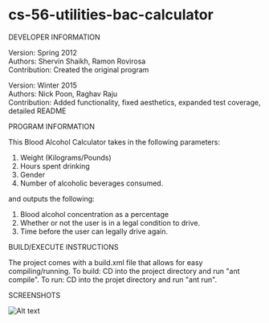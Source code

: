 # cs-56-utilities-bac-calculator

DEVELOPER INFORMATION  

Version: Spring 2012  
Authors: Shervin Shaikh, Ramon Rovirosa  
Contribution: Created the original program  

Version: Winter 2015  
Authors: Nick Poon, Raghav Raju  
Contribution: Added functionality, fixed aesthetics, expanded test coverage, detailed README  

PROGRAM INFORMATION  

This Blood Alcohol Calculator takes in the following parameters:   

1. Weight (Kilograms/Pounds) 
2. Hours spent drinking 
3. Gender 
4. Number of alcoholic beverages consumed. 

and outputs the following: 

1. Blood alcohol concentration as a percentage 
2. Whether or not the user is in a legal condition to drive. 
3. Time before the user can legally drive again. 

BUILD/EXECUTE INSTRUCTIONS 

The project comes with a build.xml file that allows for easy compiling/running. 
To build: CD into the project directory and run "ant compile". 
To run: CD into the projet directory and run "ant run". 

SCREENSHOTS  

![Alt text](https://www.dropbox.com/s/74i2qzhe28km3bc/screenshot.jpg?n=131716725 "A preview of the program")


